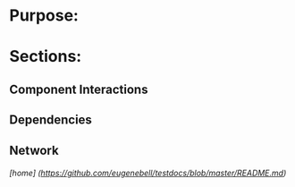 # Purpose:

# Sections:
## Component Interactions

## Dependencies

## Network













###### [home] (https://github.com/eugenebell/testdocs/blob/master/README.md)
